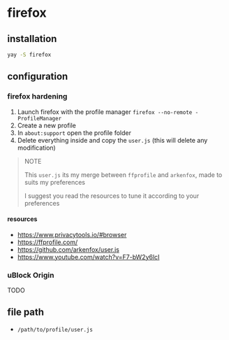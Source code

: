 # firefox

## installation

```bash
yay -S firefox
```

## configuration

### firefox hardening

1. Launch firefox with the profile manager `firefox --no-remote -ProfileManager`
2. Create a new profile
3. In `about:support` open the profile folder
4. Delete everything inside and copy the `user.js` (this will delete any modification)

> NOTE
> 
> This `user.js` its my merge between `ffprofile` and `arkenfox`, made to suits my preferences
>
> I suggest you read the resources to tune it according to your preferences

#### resources

- https://www.privacytools.io/#browser
- https://ffprofile.com/
- https://github.com/arkenfox/user.js
- https://www.youtube.com/watch?v=F7-bW2y6lcI


### uBlock Origin

TODO



## file path

- `/path/to/profile/user.js`
